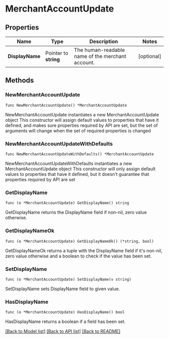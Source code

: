 # MerchantAccountUpdate

## Properties

Name | Type | Description | Notes
------------ | ------------- | ------------- | -------------
**DisplayName** | Pointer to **string** | The human-readable name of the merchant account. | [optional] 

## Methods

### NewMerchantAccountUpdate

`func NewMerchantAccountUpdate() *MerchantAccountUpdate`

NewMerchantAccountUpdate instantiates a new MerchantAccountUpdate object
This constructor will assign default values to properties that have it defined,
and makes sure properties required by API are set, but the set of arguments
will change when the set of required properties is changed

### NewMerchantAccountUpdateWithDefaults

`func NewMerchantAccountUpdateWithDefaults() *MerchantAccountUpdate`

NewMerchantAccountUpdateWithDefaults instantiates a new MerchantAccountUpdate object
This constructor will only assign default values to properties that have it defined,
but it doesn't guarantee that properties required by API are set

### GetDisplayName

`func (o *MerchantAccountUpdate) GetDisplayName() string`

GetDisplayName returns the DisplayName field if non-nil, zero value otherwise.

### GetDisplayNameOk

`func (o *MerchantAccountUpdate) GetDisplayNameOk() (*string, bool)`

GetDisplayNameOk returns a tuple with the DisplayName field if it's non-nil, zero value otherwise
and a boolean to check if the value has been set.

### SetDisplayName

`func (o *MerchantAccountUpdate) SetDisplayName(v string)`

SetDisplayName sets DisplayName field to given value.

### HasDisplayName

`func (o *MerchantAccountUpdate) HasDisplayName() bool`

HasDisplayName returns a boolean if a field has been set.


[[Back to Model list]](../README.md#documentation-for-models) [[Back to API list]](../README.md#documentation-for-api-endpoints) [[Back to README]](../README.md)


